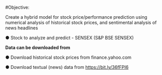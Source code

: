 #Objective: 

Create a hybrid model for stock price/performance
prediction using numerical analysis of historical stock prices, and
sentimental analysis of news headlines

● Stock to analyze and predict - SENSEX (S&P BSE SENSEX)

**Data can be downloaded from**

● Download historical stock prices from finance.yahoo.com

● Download textual (news) data from https://bit.ly/36fFPI6
